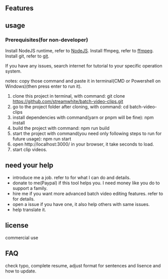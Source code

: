 ## Features

## usage

### Prerequisites(for non-developer)

Install NodeJS runtime, refer to [NodeJS](https://nodejs.org/en/download/prebuilt-installer).
Install ffmpeg, refer to [ffmpeg](https://www.ffmpeg.org/download.html).
Install git, refer to [git](https://git-scm.com/downloads).

If you have any issues, search internet for tutorial to your specific operation system.

notes: copy those command and paste it in terminal(CMD or Powershell on Windows)(then press enter to run it).

1. clone this project in terminal, with command:
   git clone https://github.com/streamwhite/batch-video-clips.git
2. go to the project folder after cloning, with command:
   cd batch-video-clips
3. install dependencies with command(yarn or pnpm will be fine):
   npm install
4. build the project with command:
   npm run build
5. start the project with command(you need only following steps to run for future usage):
   npm run start
6. open http://localhost:3000/ in your browser, it take seconds to load.
7. start clip videos.

## need your help

- introduce me a job. refer to []() for what I can do and details.
- donate to me(Paypal) if this tool helps you. I need money like you do to support a family.
- hire me if you want more advanced batch video editing features. refer to []() for details.
- open a issue if you have one, it also help others with same issues.
- help translate it.

## license

commercial use

## FAQ

check typo, complete resume, adjust format for sentences and lisence and how to update.
